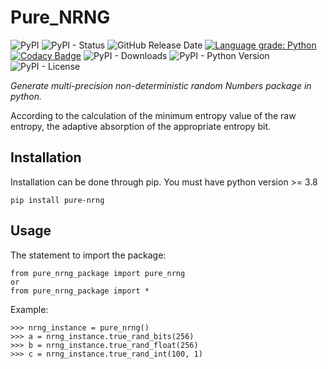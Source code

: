 # Pure_NRNG

![PyPI](https://img.shields.io/pypi/v/pure_nrng?color=red)
![PyPI - Status](https://img.shields.io/pypi/status/pure_nrng)
![GitHub Release Date](https://img.shields.io/github/release-date/fsssosei/pure_NRNG)
[![Language grade: Python](https://img.shields.io/lgtm/grade/python/g/fsssosei/Pure_NRNG.svg?logo=lgtm&logoWidth=18)](https://lgtm.com/projects/g/fsssosei/Pure_NRNG/context:python)
[![Codacy Badge](https://api.codacy.com/project/badge/Grade/bf34f8d12be84b4492a5a3709df0aae5)](https://www.codacy.com/manual/fsssosei/pure_nrng?utm_source=github.com&amp;utm_medium=referral&amp;utm_content=fsssosei/pure_nrng&amp;utm_campaign=Badge_Grade)
![PyPI - Downloads](https://img.shields.io/pypi/dw/pure_nrng?label=PyPI%20-%20Downloads)
![PyPI - Python Version](https://img.shields.io/pypi/pyversions/pure_nrng)
![PyPI - License](https://img.shields.io/pypi/l/pure_nrng)

*Generate multi-precision non-deterministic random Numbers package in python.*

According to the calculation of the minimum entropy value of the raw entropy, the adaptive absorption of the appropriate entropy bit.

## Installation

Installation can be done through pip. You must have python version >= 3.8

	pip install pure-nrng

## Usage

The statement to import the package:

	from pure_nrng_package import pure_nrng
	or
	from pure_nrng_package import *

Example:

	>>> nrng_instance = pure_nrng()
	>>> a = nrng_instance.true_rand_bits(256)
	>>> b = nrng_instance.true_rand_float(256)
	>>> c = nrng_instance.true_rand_int(100, 1)
